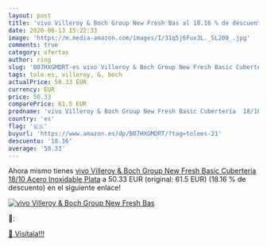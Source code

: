 ```yaml
---
layout: post
title: 'vivo Villeroy & Boch Group New Fresh Bas al 18.16 % de descuento'
date: 2020-06-13 15:22:33
image: 'https://m.media-amazon.com/images/I/31q5j6Fux3L._SL200_.jpg'
comments: true
category: ofertas
author: ring
slug: 'B07HXGMDRT-es vivo Villeroy & Boch Group New Fresh Basic Cubertería...'
tags: tole.es, villeroy, &, boch
actualPrice: 50.33 EUR
currency: EUR
price: 50.33
comparePrice: 61.5 EUR
prodname: 'vivo Villeroy & Boch Group New Fresh Basic Cubertería  18/10 Acero Inoxidable  Plata'
country: 'es'
flag: '🇪🇸'
buyurl: 'https://www.amazon.es/dp/B07HXGMDRT/?tag=tolees-21'
descuento: '18.16'
average: '50.33'
---
```


Ahora mismo tienes [vivo Villeroy & Boch Group New Fresh Basic Cubertería  18/10 Acero Inoxidable  Plata](https://www.amazon.es/dp/B07HXGMDRT/?tag=tolees-21) a 50.33 EUR (original: 61.5 EUR) (18.16 %  de descuento) en el siguiente enlace!

[![vivo Villeroy & Boch Group New Fresh Bas](https://m.media-amazon.com/images/I/31q5j6Fux3L._SL200_.jpg)](https://www.amazon.es/dp/B07HXGMDRT/?tag=tolees-21)

🔎:


[🛒 Visítala!!!](https://www.amazon.es/dp/B07HXGMDRT/?tag=tolees-21)
